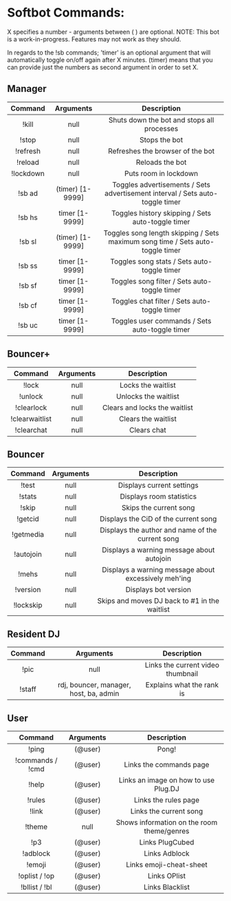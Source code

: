 Softbot Commands:
=========

X specifies a number - arguments between ( ) are optional. NOTE: This bot is a work-in-progress. Features may not work as they should.

In regards to the !sb commands; 'timer' is an optional argument that will automatically toggle on/off again after X minutes. (timer) means that you can provide just the numbers as second argument in order to set X.


Manager
-------

|Command | Arguments |  Description |
|:------:|:---------:|:--------------------------------------:|
|!kill | null | Shuts down the bot and stops all processes |
|!stop | null | Stops the bot |
|!refresh| null | Refreshes the browser of the bot |
|!reload | null | Reloads the bot |
|!lockdown | null | Puts room in lockdown |
|!sb ad| (timer) [1-9999] | Toggles advertisements / Sets advertisement interval / Sets auto-toggle timer |
|!sb hs | timer [1-9999] | Toggles history skipping / Sets auto-toggle timer |
|!sb sl | (timer) [1-9999] | Toggles song length skipping / Sets maximum song time / Sets auto-toggle timer |
|!sb ss | timer [1-9999] | Toggles song stats / Sets auto-toggle timer |
|!sb sf | timer [1-9999] | Toggles song filter / Sets auto-toggle timer |
|!sb cf | timer [1-9999] | Toggles chat filter / Sets auto-toggle timer |
|!sb uc | timer [1-9999] | Toggles user commands / Sets auto-toggle timer |


Bouncer+
--------

|Command | Arguments |  Description |
|:------:|:---------:|:--------------------------------------:|
|!lock | null | Locks the waitlist |
|!unlock | null | Unlocks the waitlist |
|!clearlock | null | Clears and locks the waitlist |
|!clearwaitlist | null | Clears the waitlist |
|!clearchat | null | Clears chat |


Bouncer
-------

|Command | Arguments |  Description |
|:------:|:---------:|:--------------------------------------:|
|!test | null | Displays current settings |
|!stats | null | Displays room statistics |
|!skip | null | Skips the current song |
|!getcid | null | Displays the CiD of the current song |
|!getmedia | null | Displays the author and name of the current song |
|!autojoin | null | Displays a warning message about autojoin |
|!mehs | null | Displays a warning message about excessively meh'ing |
|!version | null | Displays bot version |
|!lockskip | null | Skips and moves DJ back to #1 in the waitlist |


Resident DJ
-----------

|Command | Arguments |  Description |
|:------:|:---------:|:--------------------------------------:|
|!pic | null | Links the current video thumbnail |
|!staff | rdj, bouncer, manager, host, ba, admin | Explains what the rank is |


User
----

|Command | Arguments |  Description |
|:------:|:---------:|:--------------------------------------:|
|!ping | (@user) | Pong! |
|!commands / !cmd | (@user) | Links the commands page |
|!help | (@user) | Links an image on how to use Plug.DJ |
|!rules | (@user) | Links the rules page |
|!link | (@user) | Links the current song |
|!theme | null | Shows information on the room theme/genres |
|!p3 | (@user) | Links PlugCubed |
|!adblock | (@user) | Links Adblock |
|!emoji | (@user) | Links emoji-cheat-sheet |
|!oplist / !op | (@user) | Links OPlist |
|!bllist / !bl | (@user) | Links Blacklist |

